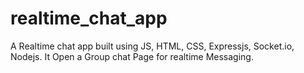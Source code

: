 # realtime_chat_app
A Realtime chat app built using JS, HTML, CSS, Expressjs, Socket.io, Nodejs. It Open a Group chat Page for realtime Messaging.
